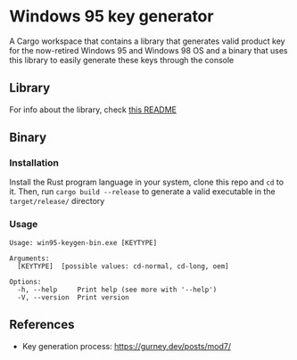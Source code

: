 # Windows 95 key generator

A Cargo workspace that contains a library that generates valid product key for the now-retired Windows 95 and Windows 98 OS and a binary that uses this library to easily generate these keys through the console

## Library

For info about the library, check [this README](lib/README.md)

## Binary

### Installation

Install the Rust program language in your system, clone this repo and `cd` to it. Then, run `cargo build --release` to generate a valid executable in the `target/release/` directory

### Usage

```text
Usage: win95-keygen-bin.exe [KEYTYPE]

Arguments:
  [KEYTYPE]  [possible values: cd-normal, cd-long, oem]

Options:
  -h, --help     Print help (see more with '--help')
  -V, --version  Print version 
```

## References

- Key generation process: <https://gurney.dev/posts/mod7/>
